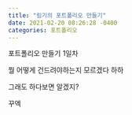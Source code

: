 ```yaml
---
title: "림기의 포트폴리오 만들기"
date: 2021-02-20 08:26:28 -0400
categories: 포트폴리오
---
```

포트폴리오 만들기 1일차

뭘 어떻게 건드려야하는지 모르겠다 하하

그래도 하다보면 알겠지?

꾸엑
